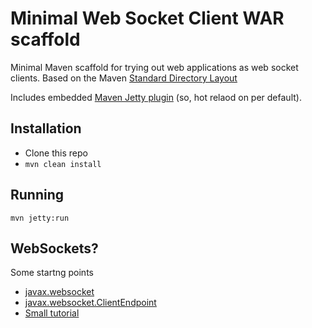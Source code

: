 # Minimal Web Socket Client WAR scaffold
Minimal Maven scaffold for trying out web applications as web socket clients. Based on the
Maven [Standard Directory Layout](http://maven.apache.org/guides/introduction/introduction-to-the-standard-directory-layout.html)

Includes embedded
[Maven Jetty plugin](http://www.eclipse.org/jetty/documentation/9.2.2.v20140723/jetty-maven-plugin.html)
(so, hot relaod on per default).

## Installation
- Clone this repo
- ```mvn clean install```

## Running
```mvn jetty:run```

## WebSockets?
Some startng points

- [javax.websocket](https://javaee-spec.java.net/javadocs/javax/websocket/package-summary.html)
- [javax.websocket.ClientEndpoint](https://javaee-spec.java.net/javadocs/javax/websocket/ClientEndpoint.html)
- [Small tutorial](http://java.dzone.com/articles/java-websockets-jsr-356-jetty) 
